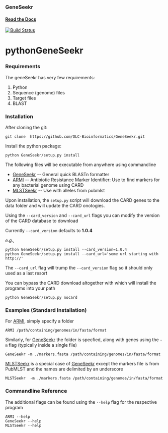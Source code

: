 ### GeneSeekr

#### [Read the Docs](http://olc-bioinformatics.github.io/GeneSeekr/)

[![Build Status](https://travis-ci.org/OLC-Bioinformatics/GeneSeekr.svg?branch=dev)](https://travis-ci.org/OLC-Bioinformatics/GeneSeekr)

# pythonGeneSeekr

### Requirements
The geneSeekr has very few requirements:
 
 1. Python
 2. Sequence (genome) files
 3. Target files
 4. BLAST
 
### Installation
After cloning the git:

```commandline
git clone  https://github.com/OLC-Bioinformatics/GeneSeekr.git
```

Install the python package:

```commandline
python GeneSeekr/setup.py install
```

The following files will be executable from anywhere using commandline

* [GeneSeekr] -- General quick BLASTn formatter 
* [ARMI] -- Antibiotic Resistance Marker Identifier: Use to find markers for any bacterial genome using CARD
* [MLSTSeekr] -- Use with alleles from pubmlst


Upon installation, the `setup.py` script will download the CARD genes to the data folder and will update the CARD onotogies.

Using the `--card_version` and `--card_url` flags you can modify the version of the CARD database to download

Currently `--card_version` defaults to **1.0.4**

*e.g.,*
```commandline
python GeneSeekr/setup.py install --card_version=1.0.4
python GeneSeekr/setup.py install --card_url='some url starting with http://'
```

The `--card_url` flag will trump the `--card_version` flag so it should only used as a last resort

You can bypass the CARD download altogether with which will install the programs into your path
```commandline
python GeneSeekr/setup.py nocard
```

### Examples (Standard Installation)

For [ARMI], simply specify a folder

```commandline
ARMI /path/containing/genomes/in/fasta/format
```

Similarly, for [GeneSeekr] the folder is specfied, along with genes using the `-m` flag (typically inside a single file)

```commandline
GeneSeekr -m ./markers.fasta /path/containing/genomes/in/fasta/format
```

[MLSTSeekr] is a special case of [GeneSeekr] except the markers file is from PubMLST and the names are delimited by an underscore

```commandline
MLSTSeekr  -m ./markers.fasta /path/containing/genomes/in/fasta/format
```


### Commandline Reference
The additional flags can be found using the `--help` flag for the respective program
```commandline
ARMI --help
GeneSeekr --help
MLSTSeekr --help
```

[GeneSeekr]: ./bin/GeneSeekr
[ARMI]: ./bin/ARMI
[MLSTSeekr]: ./bin/MLSTSeekr
